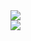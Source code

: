 
<div><img src="https://github.com/jingom368/oumtt/assets/67932739/e03c6766-908e-4281-99ab-4ec08456938f"></div>
<div><img src="https://github.com/jingom368/oumtt/assets/67932739/834037f7-a695-425c-9618-ce3656a78c5e"></div>
